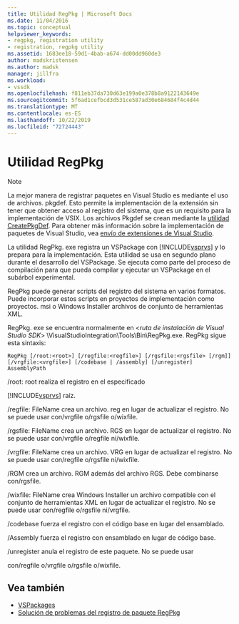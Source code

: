 ```yaml
---
title: Utilidad RegPkg | Microsoft Docs
ms.date: 11/04/2016
ms.topic: conceptual
helpviewer_keywords:
- regpkg, registration utility
- registration, regpkg utility
ms.assetid: 1683ee18-59d1-4bab-a674-dd00dd960de3
author: madskristensen
ms.author: madsk
manager: jillfra
ms.workload:
- vssdk
ms.openlocfilehash: f811eb37da730d63e199a0e378b8a9122143649e
ms.sourcegitcommit: 5f6ad1cefbcd3d531ce587ad30e684684f4c4d44
ms.translationtype: MT
ms.contentlocale: es-ES
ms.lasthandoff: 10/22/2019
ms.locfileid: "72724443"
---
```

# <a name="regpkg-utility"></a>Utilidad RegPkg
> [!NOTE]
> La mejor manera de registrar paquetes en Visual Studio es mediante el uso de archivos. pkgdef. Esto permite la implementación de la extensión sin tener que obtener acceso al registro del sistema, que es un requisito para la implementación de VSIX. Los archivos Pkgdef se crean mediante la [utilidad CreatePkgDef](../../extensibility/internals/createpkgdef-utility.md). Para obtener más información sobre la implementación de paquetes de Visual Studio, vea [envío de extensiones de Visual Studio](../../extensibility/shipping-visual-studio-extensions.md).

 La utilidad RegPkg. exe registra un VSPackage con [!INCLUDE[vsprvs](../../code-quality/includes/vsprvs_md.md)] y lo prepara para la implementación. Esta utilidad se usa en segundo plano durante el desarrollo del VSPackage. Se ejecuta como parte del proceso de compilación para que pueda compilar y ejecutar un VSPackage en el subárbol experimental.

 RegPkg puede generar scripts del registro del sistema en varios formatos. Puede incorporar estos scripts en proyectos de implementación como proyectos. msi o Windows Installer archivos de conjunto de herramientas XML.

 RegPkg. exe se encuentra normalmente en \<*ruta de instalación de Visual Studio SDK*> \VisualStudioIntegration\Tools\Bin\RegPkg.exe. RegPkg sigue esta sintaxis:

```
RegPkg [/root:<root>] [/regfile:<regfile>] [/rgsfile:<rgsfile> [/rgm]] [/vrgfile:<vrgfile>] [/codebase | /assembly] [/unregister] AssemblyPath
```

 /root: root realiza el registro en el especificado

 [!INCLUDE[vsprvs](../../code-quality/includes/vsprvs_md.md)] raíz.

 /regfile: FileName crea un archivo. reg en lugar de actualizar el registro.  No se puede usar con/vrgfile o/rgsfile o/wixfile.

 /rgsfile: FileName crea un archivo. RGS en lugar de actualizar el registro.  No se puede usar con/vrgfile o/regfile ni/wixfile.

 /vrgfile: FileName crea un archivo. VRG en lugar de actualizar el registro.  No se puede usar con/regfile o/rgsfile ni/wixfile.

 /RGM crea un archivo. RGM además del archivo RGS.  Debe combinarse con/rgsfile.

 /wixfile: FileName crea Windows Installer un archivo compatible con el conjunto de herramientas XML en lugar de actualizar el registro.  No se puede usar con/regfile o/rgsfile ni/vrgfile.

 /codebase fuerza el registro con el código base en lugar del ensamblado.

 /Assembly fuerza el registro con ensamblado en lugar de código base.

 /unregister anula el registro de este paquete.  No se puede usar

 con/regfile o/vrgfile o/rgsfile o/wixfile.

## <a name="see-also"></a>Vea también
- [VSPackages](../../extensibility/internals/vspackages.md)
- [Solución de problemas del registro de paquete RegPkg](../../extensibility/internals/troubleshooting-regpkg-package-registration.md)
